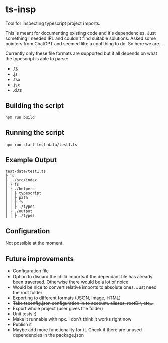 # ts-insp

Tool for inspecting typescript project imports.

This is meant for documenting existing code and it's dependencies. Just something I needed IRL and couldn't find suitable solutions. Asked some pointers from ChatGPT and seemed like a cool thing to do. So here we are...

Currently only these file formats are supported but it all depends on what the typescript is able to parse:

- .ts
- .js
- .tsx
- .jsx
- .d.ts

## Building the script

```
npm run build
```

## Running the script

```
npm run start test-data/test1.ts
```

## Example Output

```
test-data/test1.ts
├ fs
├ ../src/index
│ ├ fs
│ ├ ./helpers
│ │ ├ typescript
│ │ ├ path
│ │ ├ fs
│ │ ├ ./types
│ ├ ./output
│ │ ├ ./types

```

## Configuration

Not possible at the moment.

## Future improvements

- Configuration file
- Option to discard the child imports if the dependant file has already been traversed. Otherwise there would be a lot of noice
- Would be nice to convert relative imports to absolute ones. Just need the root folder
- Exporting to different formats (JSON, Image, ~~HTML~~)
- ~~Take tsconfig.json configuration in to account. aliases, rootDir, etc...~~
- Export whole project (user gives the folder)
- Unit tests :)
- Make it runnable with npx. I don't think it works right now
- Publish it
- Maybe add more functionality for it. Check if there are unused dependencies in the package.json
